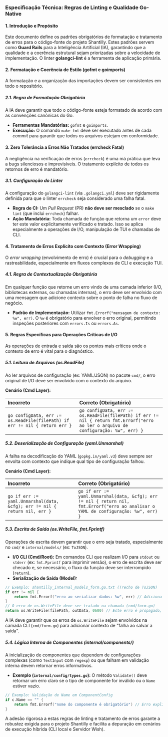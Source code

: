 ### Especificação Técnica: Regras de Linting e Qualidade Go-Native

#### 1. Introdução e Propósito

Este documento define os padrões obrigatórios de formatação e tratamento de erros para o código-fonte do projeto Shantilly. Estes padrões servem como **Guard Rails** para a Inteligência Artificial (IA), garantindo que a qualidade e a coerência estrutural sejam priorizadas sobre a velocidade de implementação. O linter **golangci-lint** é a ferramenta de aplicação primária.

#### 2. Formatação e Coerência de Estilo (gofmt e goimports)

A formatação e a organização das importações devem ser consistentes em todo o repositório.

##### 2.1. Regra de Formatação Obrigatória

A IA deve garantir que todo o código-fonte esteja formatado de acordo com as convenções canônicas do Go.

*   **Ferramentas Mandatórias:** `gofmt` e `goimports`.
*   **Execução:** O comando `make fmt` deve ser executado antes de cada *commit* para garantir que todos os arquivos estejam em conformidade.

#### 3. Zero Tolerância a Erros Não Tratados (errcheck Fatal)

A negligência na verificação de erros (`errcheck`) é uma má prática que leva a bugs silenciosos e imprevisíveis. O tratamento explícito de todos os retornos de erro é mandatório.

##### 3.1. Configuração do Linter
A configuração do `golangci-lint` (via `.golangci.yml`) deve ser rigidamente definida para que o linter `errcheck` seja considerado uma falha fatal.

*   **Regra de CI:** Um *Pull Request* (PR) **não deve ser mesclado** se o `make lint` (que inclui `errcheck`) falhar.
*   **Ação Mandatória:** Toda chamada de função que retorna um `error` deve ter este valor explicitamente verificado e tratado. Isso se aplica especialmente a operações de I/O, manipulação de TUI e chamadas de CLI.

#### 4. Tratamento de Erros Explícito com Contexto (Error Wrapping)

O *error wrapping* (envolvimento de erro) é crucial para o *debugging* e a rastreabilidade, especialmente em fluxos complexos de CLI e execução TUI.

##### 4.1. Regra de Contextualização Obrigatória
Em qualquer função que retorne um erro vindo de uma camada inferior (I/O, bibliotecas externas, ou chamadas internas), o erro deve ser envolvido com uma mensagem que adicione contexto sobre o ponto de falha no fluxo de negócio.

*   **Padrão de Implementação:** Utilizar `fmt.Errorf("mensagem de contexto: %w", err)`. O `%w` é obrigatório para envolver o erro original, permitindo inspeções posteriores com `errors.Is` ou `errors.As`.

#### 5. Regras Específicas para Operações Críticas de I/O

As operações de entrada e saída são os pontos mais críticos onde o contexto de erro é vital para o diagnóstico.

##### 5.1. Leitura de Arquivos (os.ReadFile)
Ao ler arquivos de configuração (ex: YAML/JSON) no pacote `cmd/`, o erro original de I/O deve ser envolvido com o contexto do arquivo.

**Cenário (Cmd Layer):**

| Incorreto | Correto (Obrigatório) |
| :--- | :--- |
| ```go configData, err := os.ReadFile(filePath) if err != nil { return err }``` | ```go configData, err := os.ReadFile(filePath) if err != nil { return fmt.Errorf("erro ao ler o arquivo de configuração: %w", err) }``` |

##### 5.2. Deserialização de Configuração (yaml.Unmarshal)
A falha na decodificação do YAML (`gopkg.in/yaml.v3`) deve sempre ser envolta com contexto que indique qual tipo de configuração falhou.

**Cenário (Cmd Layer):**

| Incorreto | Correto (Obrigatório) |
| :--- | :--- |
| ```go if err := yaml.Unmarshal(data, &cfg); err != nil { return nil, err }``` | ```go if err := yaml.Unmarshal(data, &cfg); err != nil { return nil, fmt.Errorf("erro ao analisar o YAML de configuração: %w", err) }``` |

##### 5.3. Escrita de Saída (os.WriteFile, fmt.Fprintf)
Operações de escrita devem garantir que o erro seja tratado, especialmente no `cmd/` e `internal/models/` (ex: `ToJSON`).

*   **I/O CLI (Cmd/Root):** Em comandos CLI que realizam I/O para `stdout` ou `stderr` (ex: `fmt.Fprintf` para imprimir versão), o erro de escrita deve ser checado e, se necessário, o fluxo da função deve ser interrompido (`return`).
*   **Serialização de Saída (Model):**

```go
// Exemplo: shantilly_internal_models_form.go.txt (Trecho de ToJSON)
if err != nil {
    return fmt.Errorf("erro ao serializar dados: %w", err) // Adiciona contexto à falha
}
// O erro de os.WriteFile deve ser tratado na chamada (cmd/form.go)
return os.WriteFile(filePath, outData, 0600) // Este erro é propagado, mas precisa ser envolvido na camada cmd/
```

A IA deve garantir que os erros de `os.WriteFile` sejam envolvidos na camada CLI (`cmd/form.go`) para adicionar contexto de "falha ao salvar a saída".

##### 5.4. Lógica Interna de Componentes (internal/components/)
A inicialização de componentes que dependem de configurações complexas (como `TextInput` com `regexp`) ou que falham em validação interna devem retornar erros informativos.

*   **Exemplo (`internal/config/types.go`):** O método `Validate()` deve retornar um erro claro se o tipo de componente for inválido ou o `Name` estiver vazio.

```go
// Exemplo: Validação de Name em ComponentConfig
if c.Name == "" {
    return fmt.Errorf("nome do componente é obrigatório") // Erro explícito sem wrapping, pois é local
}
```
A adesão rigorosa a estas regras de linting e tratamento de erros garante a robustez exigida para o projeto Shantilly e facilita a depuração em cenários de execução híbrida (CLI local e Servidor Wish).
